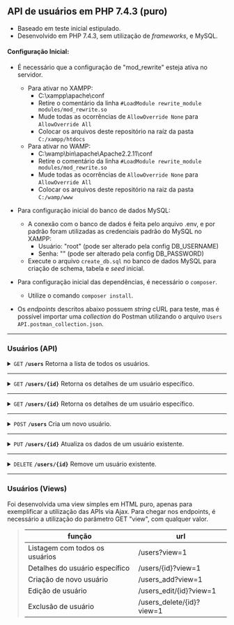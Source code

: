 ## API de usuários em PHP 7.4.3 (puro)

- Baseado em teste inicial estipulado.
- Desenvolvido em PHP 7.4.3, sem utilização de *frameworks*, e MySQL.

#### Configuração Inicial:

 - É necessário que a configuração de "mod_rewrite" esteja ativa no servidor.
	 - Para ativar no XAMPP: 
		 - C:\xampp\apache\conf
		 - Retire o comentário da linha `#LoadModule rewrite_module modules/mod_rewrite.so`
		 - Mude todas as ocorrências de `AllowOverride None` para `AllowOverride All`
         - Colocar os arquivos deste repositório na raíz da pasta `C:/xampp/htdocs`
	 - Para ativar no WAMP:
 		 - C:\wamp\bin\apache\Apache2.2.11\conf
		 - Retire o comentário da linha `#LoadModule rewrite_module modules/mod_rewrite.so`
		 - Mude todas as ocorrências de `AllowOverride None` para `AllowOverride All`
         - Colocar os arquivos deste repositório na raiz da pasta `C:/wamp/www`

 - Para configuração inicial do banco de dados MySQL:
	 - A conexão com o banco de dados é feita pelo arquivo .env, e por padrão foram utilizadas as credenciais padrão do MySQL no XAMPP:
		 - Usuário: "root" (pode ser alterado pela config DB_USERNAME)
		 - Senha: "" (pode ser alterado pela config DB_PASSWORD)
	 - Execute o arquivo `create_db.sql` no banco de dados MySQL para criação de schema, tabela e *seed* inicial.
 - Para configuração inicial das dependências, é necessário o `composer`.
	 - Utilize o comando `composer install`.

 - Os *endpoints* descritos abaixo possuem *string* cURL para teste, mas é possível importar uma *collection* do Postman utilizando o arquivo `Users API.postman_collection.json`.

------------------------------------------------------------------------------------------

### Usuários (API)

<details>
 <summary><code>GET</code> <code><b>/users</b></code> Retorna a lista de todos os usuários.</summary>

##### Parâmetros

> Nenhum

##### Responses

> | código HTTP     | content-type                      | response                                                            |
> |---------------|-----------------------------------|---------------------------------------------------------------------|
> | `200`         | `application/json;charset=UTF-8`        | String JSON                                                         |

##### String cURL

> ```javascript
>  curl -X GET -H "Content-Type: application/json" http://localhost/users
> ```

</details>

------------------------------------------------------------------------------------------
<details>
 <summary><code>GET</code> <code><b>/users/{id}</b></code> Retorna os detalhes de um usuário específico.</summary>

##### Parâmetros

> | nome |  tipo     | tipo do dado      | descrição                         |
> |-------------------|-----------|----------------|-------------------------------------|
> | `id` |  required | int   | O código primário do registro de usuário        |

##### Responses

> | código HTTP     | content-type                      | response                                                            |
> |---------------|-----------------------------------|---------------------------------------------------------------------|
> | `200`         | `application/json;charset=UTF-8`        | String JSON                                                         |
> | `404`         | `application/json;charset=UTF-8`                | `{"code":"404","message":"Nenhum registro encontrado.", "body": []}`                            |

##### String cURL

> ```javascript
>  curl -X GET -H "Content-Type: application/json" http://localhost/users/1 
>  ```
</details>


------------------------------------------------------------------------------------------
<details>
 <summary><code>GET</code> <code><b>/users/{id}</b></code> Retorna os detalhes de um usuário específico.</summary>

##### Parâmetros

> | nome |  tipo     | tipo do dado      | descrição                         |
> |-------------------|-----------|----------------|-------------------------------------|
> | `id` |  required | int   | O código primário do registro de usuário        |

##### Responses

> | código HTTP     | content-type                      | response                                                            |
> |---------------|-----------------------------------|---------------------------------------------------------------------|
> | `200`         | `application/json;charset=UTF-8`        | String JSON                                                         |
> | `404`         | `application/json;charset=UTF-8`                | `{"code":"404","message":"Nenhum registro encontrado.", "body": []}`                            |

##### String cURL

> ```javascript
>  curl -X GET -H "Content-Type: application/json" http://localhost/users/1 
>  ```
</details>

------------------------------------------------------------------------------------------
<details>
 <summary><code>POST</code> <code><b>/users</b></code> Cria um novo usuário.</summary>

##### Parâmetros
>Nenhum

##### Corpo do request

> | nome |  tipo     | tipo do dado      | descrição                         |
> |-------------------|-----------|----------------|-------------------------------------|
> | `nome` |  required | string | Nome completo        |
> | `email` |  required | string | E-mail        |
> | `phone` |  required | string | Telefone        |
> | `gender` |  required | char | Gênero (M/F/O)        |
> | `password` |  required | string | Senha        |

##### Responses

> | código HTTP     | content-type                      | response                                                            |
> |---------------|-----------------------------------|---------------------------------------------------------------------|
> | `200`         | `application/json;charset=UTF-8`        | String JSON                                                         |
> | `422`         | `application/json;charset=UTF-8`                | `{"code":"422","message":"Erro na validação dos dados enviados", "body": [Lista de erros encontrados]}`                            |
> | `500`         | `application/json;charset=UTF-8`                | `{"code":"500","message":"Houve um erro inesperado. Tente novamente", "body": []}`                            |

##### String cURL

> ```javascript
>  curl -XPOST -H "Content-type: application/json" -d '{"name": "Teste API", "email": "testeapi1@exemplo.com", "phone": "011986394488", "gender": "O", "password": "banana"}' http://localhost/users
>  ```
</details>

------------------------------------------------------------------------------------------

<details>
 <summary><code>PUT</code> <code><b>/users/{id}</b></code> Atualiza os dados de um usuário existente.</summary>

##### Parâmetros
> | nome |  tipo     | tipo do dado      | descrição                         |
> |-------------------|-----------|----------------|-------------------------------------|
> | `id` |  required | int   | O código primário do registro de usuário        |

##### Corpo do request

> | nome |  tipo     | tipo do dado      | descrição                         |
> |-------------------|-----------|----------------|-------------------------------------|
> | `nome` |  opcional | string | Nome completo        |
> | `email` |  opcional | string | E-mail        |
> | `phone` |  opcional | string | Telefone        |
> | `gender` |  opcional  | char | Gênero (M/F/O)        |
> | `password` |  opcional | string | Senha        |

##### Responses

> | código HTTP     | content-type                      | response                                                            |
> |---------------|-----------------------------------|---------------------------------------------------------------------|
> | `200`         | `application/json;charset=UTF-8`        | String JSON                                                         |
> | `422`         | `application/json;charset=UTF-8`                | `{"code":"422","message":"Erro na validação dos dados enviados", "body": [Lista de erros encontrados]}`                            |
> | `500`         | `application/json;charset=UTF-8`                | `{"code":"500","message":"Houve um erro inesperado. Tente novamente", "body": []}`                            |

##### String cURL

> ```javascript
>  curl -X PUT -H "Content-type: application/json" -d '{"name": "Teste API",  "email": "testeapi1@exemplo.com", "phone":"011986394488", "gender": "O", "password": "banana"}' http://localhost/users/1
>  ```
</details>

------------------------------------------------------------------------------------------

<details>
 <summary><code>DELETE</code> <code><b>/users/{id}</b></code> Remove um usuário existente.</summary>

##### Parâmetros
> | nome |  tipo     | tipo do dado      | descrição                         |
> |-------------------|-----------|----------------|-------------------------------------|
> | `id` |  required | int   | O código primário do registro de usuário        |

##### Responses

> | código HTTP     | content-type                      | response                                                            |
> |---------------|-----------------------------------|---------------------------------------------------------------------|
> | `200`         | `application/json;charset=UTF-8`        | String JSON                                                         |
> | `500`         | `application/json;charset=UTF-8`                | `{"code":"500","message":"Houve um erro inesperado. Tente novamente", "body": []}`                            |

##### String cURL

> ```javascript
>  curl -X DELETE -H "Content-type: application/json" http://localhost/users/1
>  ```
</details>

------------------------------------------------------------------------------------------

### Usuários (Views)

Foi desenvolvida uma view simples em HTML puro, apenas para exemplificar a utilização das APIs via Ajax.
Para chegar nos endpoints, é necessário a utilização do parâmetro GET "view", com qualquer valor.

> | função     | url                     | 
> |---------------|-----------------------------------|
> | Listagem com todos os usuários         | /users?view=1        | 
> | Detalhes do usuário específico        | /users/{id}?view=1        | 
> | Criação de novo usuário         | /users_add?view=1        | 
> | Edição de usuário         | /users_edit/{id}?view=1        | 
> | Exclusão de usuário         | /users_delete/{id}?view=1        | 